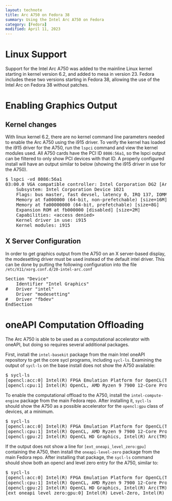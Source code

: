 ```yaml
---
layout: technote
title: Arc A750 on Fedora 38
summary: Using the Intel Arc A750 on Fedora
category: [Fedora]
modified: April 11, 2023
---
```


# Linux Support

Support for the Intel Arc A750 was added to the mainline Linux kernel starting in kernel version 6.2, and added to mesa in version 23.
Fedora includes these two versions starting in Fedora 38, allowing the use of the Intel Arc on Fedora 38 without patches.

# Enabling Graphics Output

## Kernel changes

With linux kernel 6.2, there are no kernel command line parameters needed to enable the Arc A750 using the i915 driver.
To verify the kernel has loaded the i915 driver for the A750, run the `lspci` command and view the kernel modules used.
All A750 cards have the PCI ID `8086:56a1`, so the lspci output can be filtered to only show PCI devices with that ID.
A properly configured install will have an output similar to below (showing the i915 driver in use for the A750).

<div id="code-arclspci" class="codeblock">
<pre>
$ lspci -vd 8086:56a1
03:00.0 VGA compatible controller: Intel Corporation DG2 [Arc A750] (rev 08) (prog-if 00 [VGA controller])
    Subsystem: Intel Corporation Device 1021
    Flags: bus master, fast devsel, latency 0, IRQ 137, IOMMU group 16
    Memory at fa000000 (64-bit, non-prefetchable) [size=16M]
    Memory at fa00000000 (64-bit, prefetchable) [size=8G]
    Expansion ROM at fb000000 [disabled] [size=2M]
    Capabilities: &lt;access denied&gt;
    Kernel driver in use: i915
    Kernel modules: i915
</pre>
</div>

## X Server Configuration

In order to get graphics output from the A750 on an X server-based display, the modesetting driver must be used instead of the default intel driver.
This can be done by putting the following configuration into the file `/etc/X11/xorg.conf.d/20-intel-arc.conf`

<div id="code-arcx11" class="codeblock">
<pre>
Section "Device"
    Identifier "Intel Graphics"
#   Driver "intel"
    Driver "modesetting"
#   Driver "fbdev"
EndSection
</pre>
</div>

# oneAPI Computation Offloading

The Arc A750 is able to be used as a computational accelerator with oneAPI, but doing so requires several additional packages.

First, install the `intel-basekit` package from the main Intel oneAPI repository to get the core sycl programs, including `sycl-ls`.
Examining the output of `sycl-ls` on the base install does not show the A750 available:

<div id="code-arcsycllsnoarc" class="codeblock">
<pre>
$ sycl-ls
[opencl:acc:0] Intel(R) FPGA Emulation Platform for OpenCL(TM), Intel(R) FPGA Emulation Device 1.2 [2023.15.3.0.20_160000]
[opencl:cpu:1] Intel(R) OpenCL, AMD Ryzen 9 7900 12-Core Processor              3.0 [2023.15.3.0.20_160000]
</pre>
</div>

To enable the computational offload to the A750, install the `intel-compute-engine` package from the main Fedora repo.
After installing it, `sycl-ls` should show the A750 as a possible accelerator for the `opencl:gpu` class of devices, at a minimum.

<div id="code-arcsycllsarcopencl" class="codeblock">
<pre>
$ sycl-ls
[opencl:acc:0] Intel(R) FPGA Emulation Platform for OpenCL(TM), Intel(R) FPGA Emulation Device 1.2 [2023.15.3.0.20_160000]
[opencl:cpu:1] Intel(R) OpenCL, AMD Ryzen 9 7900 12-Core Processor              3.0 [2023.15.3.0.20_160000]
[opencl:gpu:2] Intel(R) OpenCL HD Graphics, Intel(R) Arc(TM) A750 Graphics 3.0 [23.05.25593.18]
</pre>
</div>

If the output does not show a line for `[ext_oneapi_level_zero:gpu]` containing the A750, then install the `oneapi-level-zero` package from the main Fedora repo.
After installing that package, the `sycl-ls` command should show both an opencl and level zero entry for the A750, similar to:

<div id="code-arcsycllscomplete" class="codeblock">
<pre>
$ sycl-ls
[opencl:acc:0] Intel(R) FPGA Emulation Platform for OpenCL(TM), Intel(R) FPGA Emulation Device 1.2 [2023.15.3.0.20_160000]
[opencl:cpu:1] Intel(R) OpenCL, AMD Ryzen 9 7900 12-Core Processor              3.0 [2023.15.3.0.20_160000]
[opencl:gpu:2] Intel(R) OpenCL HD Graphics, Intel(R) Arc(TM) A750 Graphics 3.0 [23.05.25593.18]
[ext_oneapi_level_zero:gpu:0] Intel(R) Level-Zero, Intel(R) Arc(TM) A750 Graphics 1.3 [1.3.25593]
</pre>
</div>
